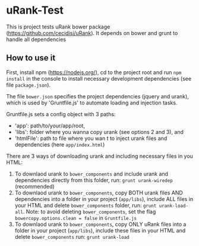 # uRank-Test
This is project tests uRank bower package (https://github.com/cecidisi/uRank). It depends on bower and grunt to handle all dependencies

## How to use it
First, install npm (https://nodejs.org/), cd to the project root and run ```npm install``` in the console to install necessary development dependencies (see file `package.json`).

The file `bower.json` specifies the project dependencies (jquery and urank), which is used by 'Gruntfile.js' to automate loading and injection tasks.

Gruntfile.js sets a config object with 3 paths: 
  * 'app': path/to/your/app/root, 
  * 'libs': folder where you wanna copy urank (see options 2 and 3), and 
  * 'htmlFile': path to file where you wan t to inject urank files and dependencies (here `app/index.html`)

There are 3 ways of downloading urank and including necessary files in you HTML:
  1. To downlaod urank to `bower_components` and include urank and dependencies directly from this folder, run: 
    ```grunt urank-wiredep``` (recommended)
  2. To downlaod urank to `bower_components`, copy BOTH urank files AND dependencies into a folder in your project (`app/libs`), include ALL files in your HTML and delete `bower_components` folder, run: 
    ```grunt urank-load-all```.
    Note: to avoid deleting `bower_components`, set the flag `bowercopy.options.clean = false` in `Gruntfile.js`
  3. To downlaod urank to `bower_components`, copy ONLY uRank files into a folder in your project (`app/libs`), include these files in your HTML and delete `bower_components` run: 
    ```grunt urank-load```





